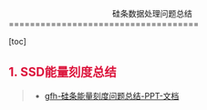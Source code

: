 <center> 硅条数据处理问题总结 </center>
====================================


[toc]

## <font color=#DC143C> 1. SSD能量刻度总结 </font>
>+ [gfh-硅条能量刻度问题总结-PPT-文档](https://cloud.tsinghua.edu.cn/f/00535cc5dcaa4663b8c4/)

